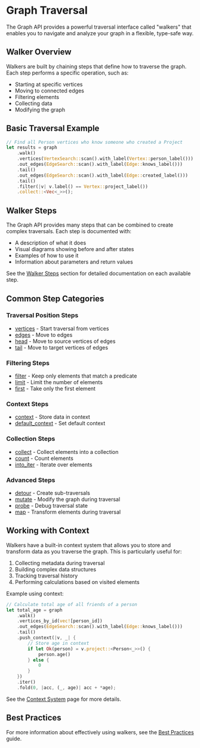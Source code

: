 # Graph Traversal

The Graph API provides a powerful traversal interface called "walkers" that enables you to navigate and analyze your graph in a flexible, type-safe way.

## Walker Overview

Walkers are built by chaining steps that define how to traverse the graph. Each step performs a specific operation, such as:

- Starting at specific vertices
- Moving to connected edges
- Filtering elements
- Collecting data
- Modifying the graph

## Basic Traversal Example

```rust
// Find all Person vertices who know someone who created a Project
let results = graph
    .walk()
    .vertices(VertexSearch::scan().with_label(Vertex::person_label()))  // Start with Person vertices
    .out_edges(EdgeSearch::scan().with_label(Edge::knows_label()))      // Follow "knows" edges
    .tail()                                                             // Move to the target Person
    .out_edges(EdgeSearch::scan().with_label(Edge::created_label()))    // Follow "created" edges
    .tail()                                                             // Move to the Project
    .filter(|v| v.label() == Vertex::project_label())                   // Ensure it's a Project
    .collect::<Vec<_>>();                                               // Collect results
```

## Walker Steps

The Graph API provides many steps that can be combined to create complex traversals. Each step is documented with:

- A description of what it does
- Visual diagrams showing before and after states
- Examples of how to use it
- Information about parameters and return values

See the [Walker Steps](./walker/steps.md) section for detailed documentation on each available step.

## Common Step Categories

### Traversal Position Steps
- [vertices](./walker/steps/vertices.md) - Start traversal from vertices
- [edges](./walker/steps/edges.md) - Move to edges
- [head](./walker/steps/head.md) - Move to source vertices of edges
- [tail](./walker/steps/tail.md) - Move to target vertices of edges

### Filtering Steps
- [filter](./walker/steps/filter.md) - Keep only elements that match a predicate
- [limit](./walker/steps/limit.md) - Limit the number of elements
- [first](./walker/steps/first.md) - Take only the first element

### Context Steps
- [context](./walker/steps/context.md) - Store data in context
- [default_context](./walker/steps/default_context.md) - Set default context

### Collection Steps
- [collect](./walker/steps/collect.md) - Collect elements into a collection
- [count](./walker/steps/count.md) - Count elements
- [into_iter](./walker/steps/into_iter.md) - Iterate over elements

### Advanced Steps
- [detour](./walker/steps/detour.md) - Create sub-traversals
- [mutate](./walker/steps/mutate.md) - Modify the graph during traversal
- [probe](./walker/steps/probe.md) - Debug traversal state
- [map](./walker/steps/map.md) - Transform elements during traversal

## Working with Context

Walkers have a built-in context system that allows you to store and transform data as you traverse the graph. This is particularly useful for:

1. Collecting metadata during traversal
2. Building complex data structures
3. Tracking traversal history
4. Performing calculations based on visited elements

Example using context:
```rust
// Calculate total age of all friends of a person
let total_age = graph
    .walk()
    .vertices_by_id(vec![person_id])
    .out_edges(EdgeSearch::scan().with_label(Edge::knows_label()))
    .tail()
    .push_context(|v, _| {
        // Store age in context
        if let Ok(person) = v.project::<Person<_>>() {
            person.age()
        } else {
            0
        }
    })
    .iter()
    .fold(0, |acc, (_, age)| acc + *age);
```

See the [Context System](./walker/context.md) page for more details.

## Best Practices

For more information about effectively using walkers, see the [Best Practices](./walker/best_practices.md) guide.